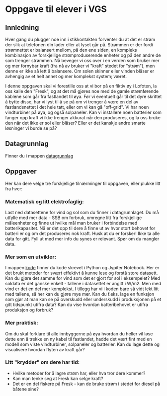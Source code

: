 # Oppgave til elever i VGS

## Innledning
Hver gang du plugger noe inn i stikkontakten forventer du at det er strøm der slik at telefonen din lader eller at lyset går på. Strømmen er der fordi strømnettet er balansert mellom, på den ene siden, en kompleks kombinasjon av forskjellige strømproduserende enheter og på den andre de som trenger strømmen. Nå beveger vi oss over i en verden som bruker mer og mer fornybar kraft (fra nå av bruker vi "kraft" stedet for "strøm"), men denne er ikke så lett å balansere. Om solen skinner eller vinden blåser er avhengig av et helt annet og mer komplekst system; været.

I denne oppgaven skal vi forestille oss at vi bor på en fiktiv øy i Lofoten, la oss kalle den "Fresk", og at det må gjøres noe med de gamle strømførende kablene som går fra fastlandet til øya. Før vi eventuelt går til det dyre skrittet å bytte disse, har vi lyst til å se på om vi trenger å være en del av fastlandsnettet i det hele tatt, eller om vi kan gå "off-grid". Vi har noen vindturbiner på øya, og også solpaneler. Kan vi installere noen batterier som fanger opp kraft vi ikke trenger akkurat når den produseres, og la oss bruke den når det ikke er sol eller blåser? Eller er det kanskje andre smarte løsninger vi burde se på?

## Datagrunnlag
Finner du i mappen [datagrunnlag](/datagrunnlag)

## Oppgaver
Her kan dere velge tre forskjellige tilnærminger til oppgaven, eller plukke litt fra hver:

### Matematisk og litt elektrofaglig:
Last ned datasettene for vind og sol som du finner i datagrunnlaget. Du må utfylle med mer data - SSB om forbruk, omregne litt fra forskjellige måleenheter og finne ut hvilke mål man bruker i forbindelse med batterikapasitet. Nå er det opp til dere å finne ut av hvor stort behovet for batteri er og om det produseres nok kraft. Husk at du er forsker! Ikke ta alle data for gitt. Fyll ut med mer info du synes er relevant. Spør om du mangler data.

### Mer som en utvikler:
I mappen [kode](/kode) finner du kode skrevet i Python og Jypiter Notebook. Her er det brukt metoder for svært effektivt å kunne lese og forstå store datasett. Kan du gjøre det samme for vind som det er gjort for sol i eksempelet? Med soldata er det ganske enkelt - tallene i datasettet er angitt i W/m2. Men med vind er det en del mer komplekst. I tillegg har vi i koden bare så vidt lekt litt med tallene, så her kan du gjøre mye mer. Kan du f.eks. lage en funksjon som gjør at man kan se på overskudd eller underskudd i produksjonen på et gitt tidspunkt utifra data? Kan du vise hvordan batteribehovet er utifra produksjon og forbruk?

### Mer praktisk:
Om du skal forklare til alle innbyggerne på øya hvordan du heller vil løse dette enn å trekke en ny kabel til fastlandet, hadde det vært fint med en modell som viste vindturbiner, solpaneler og batterier. Kan du lage dette og visualisere hvordan flyten av kraft går?

### Litt "krydder" om dere har tid:
- Hvilke metoder for å lagre strøm har, eller hva tror dere kommer?
- Kan man tenke seg at Fresk kan selge kraft?
- Det er en del fiskere på Fresk - kan de bruke strøm i stedet for diesel på båtene sine?
